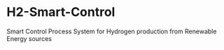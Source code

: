 # H2-Smart-Control
Smart Control Process System for  Hydrogen production from Renewable Energy sources
